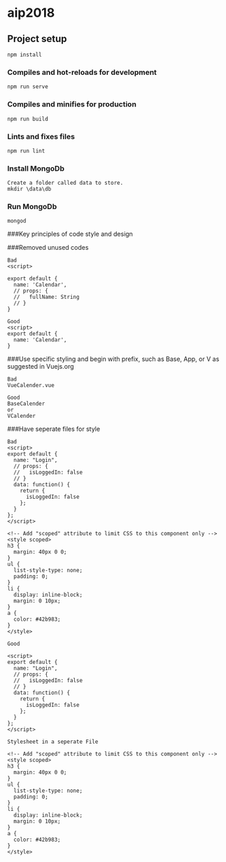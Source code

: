 # aip2018

## Project setup
```
npm install
```

### Compiles and hot-reloads for development
```
npm run serve
```

### Compiles and minifies for production
```
npm run build
```

### Lints and fixes files
```
npm run lint
```

### Install MongoDb
```
Create a folder called data to store.
mkdir \data\db
```

### Run MongoDb
```
mongod
```

###Key principles of code style and design

###Removed unused codes
```
Bad
<script>

export default {
  name: 'Calendar',
  // props: {
  //   fullName: String
  // }
}

Good
<script>
export default {
  name: 'Calendar',
}
```

###Use specific styling and begin with prefix, such as Base, App, or V as suggested in Vuejs.org
```
Bad
VueCalender.vue

Good
BaseCalender
or
VCalender
```

###Have seperate files for style
```
Bad
<script>
export default {
  name: "Login",
  // props: {
  //   isLoggedIn: false
  // }
  data: function() {
    return {
      isLoggedIn: false
    };
  }
};
</script>

<!-- Add "scoped" attribute to limit CSS to this component only -->
<style scoped>
h3 {
  margin: 40px 0 0;
}
ul {
  list-style-type: none;
  padding: 0;
}
li {
  display: inline-block;
  margin: 0 10px;
}
a {
  color: #42b983;
}
</style>

Good

<script>
export default {
  name: "Login",
  // props: {
  //   isLoggedIn: false
  // }
  data: function() {
    return {
      isLoggedIn: false
    };
  }
};
</script>

Stylesheet in a seperate File

<!-- Add "scoped" attribute to limit CSS to this component only -->
<style scoped>
h3 {
  margin: 40px 0 0;
}
ul {
  list-style-type: none;
  padding: 0;
}
li {
  display: inline-block;
  margin: 0 10px;
}
a {
  color: #42b983;
}
</style>
```


